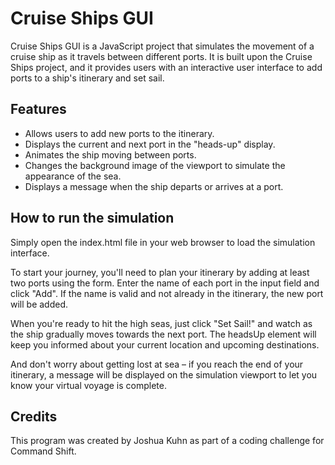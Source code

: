 <h1>Cruise Ships GUI</h1>

Cruise Ships GUI is a JavaScript project that simulates the movement of a cruise ship as it travels between different ports. It is built upon the Cruise Ships project, and it provides users with an interactive user interface to add ports to a ship's itinerary and set sail.

<h2>Features</h2>
<ul>
  <li>Allows users to add new ports to the itinerary.</li>
  <li>Displays the current and next port in the "heads-up" display.</li>
  <li>Animates the ship moving between ports.</li>
  <li>Changes the background image of the viewport to simulate the appearance of the sea.</li>
  <li>Displays a message when the ship departs or arrives at a port.</li>
</ul>

<h2>How to run the simulation</h2>

Simply open the index.html file in your web browser to load the simulation interface.

To start your journey, you'll need to plan your itinerary by adding at least two ports using the form. Enter the name of each port in the input field and click "Add". If the name is valid and not already in the itinerary, the new port will be added.

When you're ready to hit the high seas, just click "Set Sail!" and watch as the ship gradually moves towards the next port. The headsUp element will keep you informed about your current location and upcoming destinations.

And don't worry about getting lost at sea – if you reach the end of your itinerary, a message will be displayed on the simulation viewport to let you know your virtual voyage is complete.

<h2>Credits</h2>

This program was created by Joshua Kuhn as part of a coding challenge for Command Shift. 